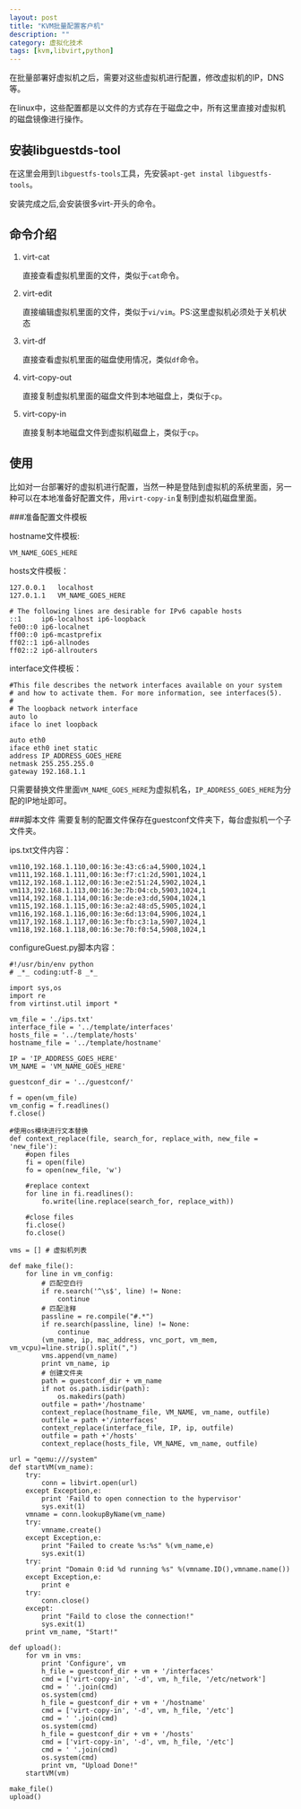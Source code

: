 ```yaml
---
layout: post
title: "KVM批量配置客户机"
description: ""
category: 虚拟化技术
tags: [kvm,libvirt,python]
---
```


在批量部署好虚拟机之后，需要对这些虚拟机进行配置，修改虚拟机的IP，DNS等。

在linux中，这些配置都是以文件的方式存在于磁盘之中，所有这里直接对虚拟机的磁盘镜像进行操作。

## 安装libguestds-tool
在这里会用到`libguestfs-tools`工具，先安装`apt-get instal libguestfs-tools`。

安装完成之后,会安装很多virt-开头的命令。

## 命令介绍

1. virt-cat 

    直接查看虚拟机里面的文件，类似于`cat`命令。

2. virt-edit

    直接编辑虚拟机里面的文件，类似于`vi/vim`。PS:这里虚拟机必须处于关机状态

3. virt-df

    直接查看虚拟机里面的磁盘使用情况，类似`df`命令。

4. virt-copy-out

    直接复制虚拟机里面的磁盘文件到本地磁盘上，类似于`cp`。

5. virt-copy-in

    直接复制本地磁盘文件到虚拟机磁盘上，类似于`cp`。

## 使用

比如对一台部署好的虚拟机进行配置，当然一种是登陆到虚拟机的系统里面，另一种可以在本地准备好配置文件，用`virt-copy-in`复制到虚拟机磁盘里面。

###准备配置文件模板

hostname文件模板:

    VM_NAME_GOES_HERE

hosts文件模板：

    127.0.0.1	localhost
    127.0.1.1	VM_NAME_GOES_HERE
    
    # The following lines are desirable for IPv6 capable hosts
    ::1     ip6-localhost ip6-loopback
    fe00::0 ip6-localnet
    ff00::0 ip6-mcastprefix
    ff02::1 ip6-allnodes
    ff02::2 ip6-allrouters

interface文件模板：

    #This file describes the network interfaces available on your system
    # and how to activate them. For more information, see interfaces(5).
    #
    # The loopback network interface
    auto lo
    iface lo inet loopback
    
    auto eth0
    iface eth0 inet static
    address IP_ADDRESS_GOES_HERE
    netmask 255.255.255.0
    gateway 192.168.1.1

只需要替换文件里面`VM_NAME_GOES_HERE`为虚拟机名，`IP_ADDRESS_GOES_HERE`为分配的IP地址即可。

###脚本文件
需要复制的配置文件保存在guestconf文件夹下，每台虚拟机一个子文件夹。

ips.txt文件内容：

    vm110,192.168.1.110,00:16:3e:43:c6:a4,5900,1024,1
    vm111,192.168.1.111,00:16:3e:f7:c1:2d,5901,1024,1
    vm112,192.168.1.112,00:16:3e:e2:51:24,5902,1024,1
    vm113,192.168.1.113,00:16:3e:7b:04:cb,5903,1024,1
    vm114,192.168.1.114,00:16:3e:de:e3:dd,5904,1024,1
    vm115,192.168.1.115,00:16:3e:a2:48:d5,5905,1024,1
    vm116,192.168.1.116,00:16:3e:6d:13:04,5906,1024,1
    vm117,192.168.1.117,00:16:3e:fb:c3:1a,5907,1024,1
    vm118,192.168.1.118,00:16:3e:70:f0:54,5908,1024,1

configureGuest.py脚本内容：

    #!/usr/bin/env python
    # _*_ coding:utf-8 _*_
    
    import sys,os
    import re
    from virtinst.util import *
    
    vm_file = './ips.txt'
    interface_file = '../template/interfaces'
    hosts_file = '../template/hosts'
    hostname_file = '../template/hostname'
    
    IP = 'IP_ADDRESS_GOES_HERE'
    VM_NAME = 'VM_NAME_GOES_HERE'
    
    guestconf_dir = '../guestconf/'
    
    f = open(vm_file)
    vm_config = f.readlines()
    f.close()
    
    #使用os模块进行文本替换  
    def context_replace(file, search_for, replace_with, new_file = 'new_file'):  
        #open files  
        fi = open(file)  
        fo = open(new_file, 'w')  
          
        #replace context  
        for line in fi.readlines():
            fo.write(line.replace(search_for, replace_with))  
          
        #close files  
        fi.close()  
        fo.close()  
    
    vms = [] # 虚拟机列表
    
    def make_file():
        for line in vm_config:
            # 匹配空白行
            if re.search('^\s$', line) != None:
                continue
            # 匹配注释
            passline = re.compile("#.*")
            if re.search(passline, line) != None:
                continue
            (vm_name, ip, mac_address, vnc_port, vm_mem, vm_vcpu)=line.strip().split(",")
            vms.append(vm_name)
            print vm_name, ip
            # 创建文件夹
            path = guestconf_dir + vm_name
            if not os.path.isdir(path):
                os.makedirs(path)
            outfile = path+'/hostname'
            context_replace(hostname_file, VM_NAME, vm_name, outfile)
            outfile = path +'/interfaces'
            context_replace(interface_file, IP, ip, outfile)
            outfile = path +'/hosts'
            context_replace(hosts_file, VM_NAME, vm_name, outfile)
    
    url = "qemu:///system"
    def startVM(vm_name):
        try:
            conn = libvirt.open(url)
        except Exception,e:
            print 'Faild to open connection to the hypervisor'
            sys.exit(1)
        vmname = conn.lookupByName(vm_name)
        try:
            vmname.create()
        except Exception,e:
            print "Failed to create %s:%s" %(vm_name,e)
            sys.exit(1)
        try:
            print "Domain 0:id %d running %s" %(vmname.ID(),vmname.name())
        except Exception,e:
            print e
        try:
            conn.close()
        except:
            print "Faild to close the connection!"
            sys.exit(1)
        print vm_name, "Start!"
    
    def upload():
        for vm in vms:
            print 'Configure', vm
            h_file = guestconf_dir + vm + '/interfaces'
            cmd = ['virt-copy-in', '-d', vm, h_file, '/etc/network']
            cmd = ' '.join(cmd)
            os.system(cmd)
            h_file = guestconf_dir + vm + '/hostname'
            cmd = ['virt-copy-in', '-d', vm, h_file, '/etc']
            cmd = ' '.join(cmd)
            os.system(cmd)
            h_file = guestconf_dir + vm + '/hosts'
            cmd = ['virt-copy-in', '-d', vm, h_file, '/etc']
            cmd = ' '.join(cmd)
            os.system(cmd)
            print vm, "Upload Done!"
    	startVM(vm)
            
    make_file()
    upload()


